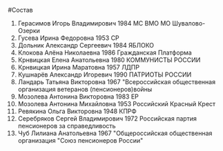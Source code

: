 #Состав
1. Герасимов Игорь Владимирович 1984 МС ВМО МО Шувалово-Озерки
2. Гусева Ирина Федоровна 1953 СР
3. Дольник Александр Сергеевич 1984 ЯБЛОКО
4. Клокова Алёна Николаевна 1986 Гражданская Платформа
5. Крнвицкая Елена Анатольевна 1980 КОММУНИСТЫ РОССИИ
6. Крнвицкая Ирина Маратовна 1957 ЛДПР
7. Кушнарёв Александр Игоревич 1990 ПАТРИОТЫ РОССИИ
8. Ландарь Татьяна Викторовна 1967 \"Всероссийская общественная организация ветеранов (пенсионеров)войны
9. Мозолева Антонина Викторовна 1983 ЕР
10. Мозолева Антонина Михайловна 1953 Российский Красный Крест
11. Ревякина Ольга Викторовна 1948 КПРФ
12. Серебряков Сергей Владимирович 1972 Российская партия пенсионеров за справедливость
13. Чуб Лилиана Анатольевна 1967 \"Общероссийская общественная организация \"Союз пенсионеров России\"

